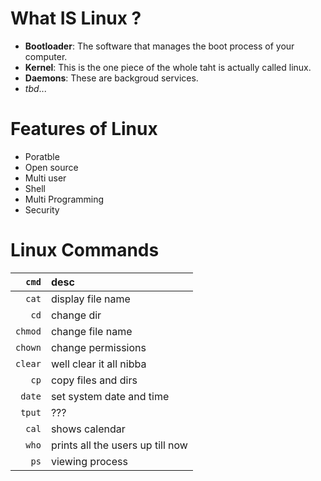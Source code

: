 # What **IS** Linux ?

* **Bootloader**: The software that manages the boot process of your computer.
* **Kernel**: This is the one piece of the whole taht is actually called linux.
* **Daemons**: These are backgroud services.
* *tbd*...

# Features of Linux

* Poratble
* Open source
* Multi user
* Shell
* Multi Programming
* Security

# Linux Commands

`cmd` | desc
---:|:---
`cat`| display file name
`cd`| change dir
`chmod`| change file name
`chown`| change permissions
`clear`| well clear it all nibba
`cp`|copy files and dirs
`date`| set system date and time
`tput`| ???
`cal`| shows calendar
`who`| prints all the users up till now
`ps`| viewing process